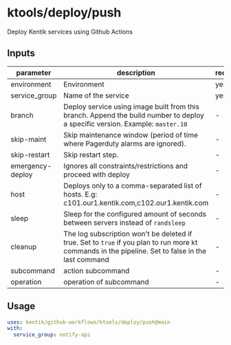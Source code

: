 # ktools/deploy/push

Deploy Kentik services using Github Actions

## Inputs

| parameter| description | required | default |
| - | - | - | - |
| environment | Environment |  yes  | 
| service_group | Name of the service |  yes  | 
| branch | Deploy service using image built from this branch. Append the build number to deploy a specific version. Example: `master.10` |  -  | master
| skip-maint | Skip maintenance window (period of time where Pagerduty alarms are ignored). |  -  | false
| skip-restart | Skip restart step. |  -  | false
| emergency-deploy | Ignores all constraints/restrictions and proceed with deploy |  -  | false
| host | Deploys only to a comma-separated list of hosts. E.g: c101.our1.kentik.com,c102.our1.kentik.com |  -  | 
| sleep | Sleep for the configured amount of seconds between servers instead of `randsleep` |  -  | -1
| cleanup | The log subscription won't be deleted if true. Set to `true` if you plan to run more kt commands in the pipeline. Set to false in the last command |  -  | true
| subcommand | action subcommand |  -  | deploy
| operation | operation of subcommand |  -  | push



## Usage

```yaml
uses: kentik/github-workflows/ktools/deploy/push@main
with:
  service_group: notify-api

```